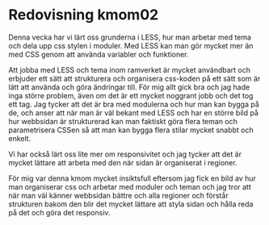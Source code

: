 ---
---
Redovisning kmom02
=========================
Denna vecka har vi lärt oss grunderna i LESS, hur man arbetar med tema och dela upp css stylen i moduler. Med LESS kan man gör mycket mer än med CSS genom att använda variabler och funktioner.

Att jobba med LESS och tema inom ramverket är mycket användbart och erbjuder ett sätt att strukturera och organisera css-koden på ett sätt som är lätt att använda och göra ändringar till. 
För mig allt gick bra och jag hade inga större problem, även om det är ett mycket noggrant jobb och det tog ett tag. Jag tycker att det är bra med modulerna och hur man kan bygga på de, och anser att när man är väl bekant med LESS och  har en större bild på hur webbsidan är strukturerad kan man faktiskt göra flera teman och parametrisera CSSen så att man kan bygga flera stilar mycket snabbt och enkelt.

Vi har också lärt oss lite mer om responsivitet och jag tycker att det är mycket lättare att arbeta med den när sidan är organiserat i regioner.

För mig var denna kmom mycket insiktsfull eftersom jag fick en bild av hur man organiserar css och arbetar med moduler och teman och jag tror att när man väl känner webbsidan bättre och alla regioner och förstår strukturen bakom den blir det mycket lättare att styla sidan och hålla reda på det och göra det responsiv.
